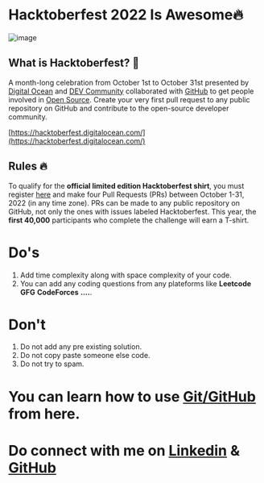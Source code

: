 #  Hacktoberfest 2022 Is Awesome🔥
![image](https://user-images.githubusercontent.com/70385488/192114009-0830321a-d227-4a4d-8411-6c03b54d7ce6.png)

## What is Hacktoberfest? :thinking:
A month-long celebration from October 1st to October 31st presented by [Digital Ocean](https://hacktoberfest.digitalocean.com/) and [DEV Community](https://dev.to/) collaborated with [GitHub](https://github.com/blog/2433-celebrate-open-source-this-october-with-hacktoberfest) to get people involved in [Open Source](https://github.com/open-source). Create your very first pull request to any public repository on GitHub and contribute to the open-source developer community.

[https://hacktoberfest.digitalocean.com/](https://hacktoberfest.digitalocean.com/)

## Rules :fire:
To qualify for the __official limited edition Hacktoberfest shirt__, you must register [here](https://hacktoberfest.digitalocean.com/) and make four Pull Requests (PRs) between October 1-31, 2022 (in any time zone). PRs can be made to any public repository on GitHub, not only the ones with issues labeled Hacktoberfest. This year, the __first 40,000__ participants who complete the challenge will earn a T-shirt.

# Do's
1. Add time complexity along with space complexity of your code.
2. You can add any coding questions from any plateforms like <b>Leetcode</b> <b>GFG</b> <b>CodeForces</b> <b>....</b>.

# Don't
1. Do not add any pre existing solution.
2. Do not copy paste someone else code.
3. Do not try to spam.

# You can learn how to use [Git/GitHub](https://www.freecodecamp.org/news/the-beginners-guide-to-git-github/) from here.

# Do connect with me on [Linkedin](https://www.linkedin.com/in/ayush-lath-917388195/) & [GitHub](https://github.com/Ayushlath) 
